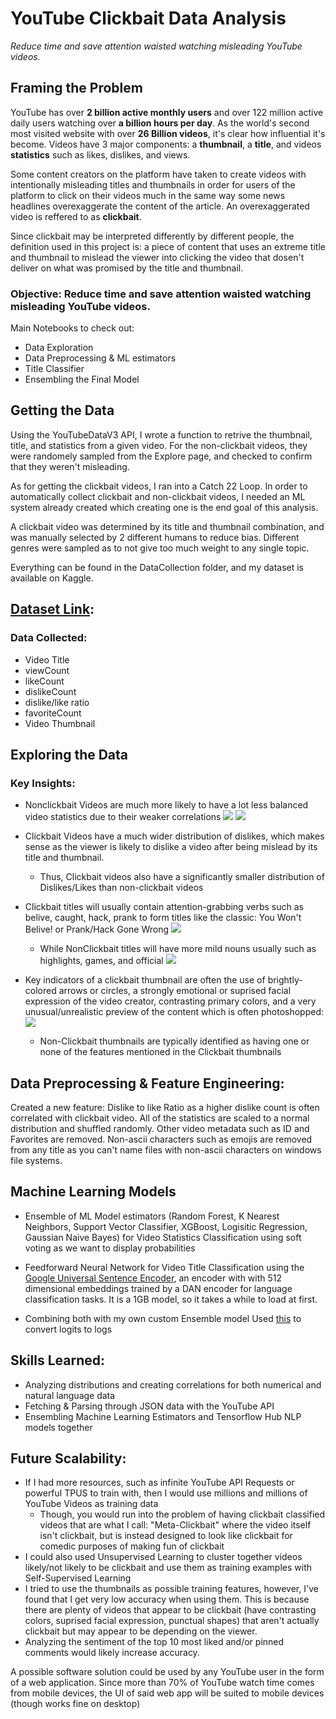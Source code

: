 # YouTube Clickbait Data Analysis
 *Reduce time and save attention waisted watching misleading YouTube videos.*

## Framing the Problem

YouTube has over **2 billion active monthly users** and over 122 million active daily users watching over **a billion hours per day**. As the world's second most visited website with over **26 Billion videos**, it's clear how influential it's become. Videos have 3 major components: a **thumbnail**, a **title**, and videos **statistics** such as likes, dislikes, and views.  

Some content creators on the platform have taken to create videos with intentionally misleading titles and thumbnails in order for users of the platform to click on their videos much in the same way some news headlines overexaggerate the content of the article. An overexaggerated video is reffered to as  **clickbait**.

Since clickbait may be interpreted differently by different people, the definition used in this project is: a piece of content that uses an extreme title and thumbnail to mislead the viewer into clicking the video that dosen't deliver on what was promised by the title and thumbnail.

### Objective: Reduce time and save attention waisted watching misleading YouTube videos.

Main Notebooks to check out:
* Data Exploration
* Data Preprocessing & ML estimators
* Title Classifier
* Ensembling the Final Model


## Getting the Data


Using the YouTubeDataV3 API, I wrote a function to retrive the thumbnail, title, and statistics from a given video. For the non-clickbait videos, they were randomely sampled from the Explore page, and checked to confirm that they weren't misleading. 

As for getting the clickbait videos, I ran into a Catch 22 Loop. In order to automatically collect clickbait and non-clickbait videos, I needed an ML system already created which creating one is the end goal of this analysis. 

A clickbait video was determined by its title and thumbnail combination, and was manually selected by 2 different humans to reduce bias. Different genres were sampled as to not give too much weight to any single topic.

Everything can be found in the DataCollection folder, and my dataset is available on Kaggle.

## [Dataset Link](https://www.kaggle.com/thelazyaz/youtube-clickbait-classification):

### Data Collected:

- Video Title
- viewCount
- likeCount
- dislikeCount
- dislike/like ratio
- favoriteCount
- Video Thumbnail

## Exploring the Data

### Key Insights:

 * Nonclickbait Videos are much more likely to have a lot less balanced video statistics due to their weaker correlations
    ![](clickbait.png) ![](nonclickbait.png)
    
 * Clickbait Videos have a much wider distribution of dislikes, which makes sense as the viewer is likely to dislike a video after being mislead by its title and thumbnail.
    * Thus, Clickbait videos also have a significantly smaller distribution of Dislikes/Likes than non-clickbait videos
    
* Clickbait titles will usually contain attention-grabbing verbs such as belive, caught, hack, prank to form titles like the classic: You Won't Belive! or Prank/Hack Gone Wrong
![](clickbaittokens.png)

   * While NonClickbait titles will have more mild nouns usually such as highlights, games, and official
   ![](nonclickbaittokens.png)
   
* Key indicators of a clickbait thumbnail are often the use of brightly-colored arrows or circles, a strongly emotional or suprised facial expression of the video creator, contrasting primary colors, and a very unusual/unrealistic preview of the content which is often photoshopped:
![](clickbait.jpg)


    * Non-Clickbait thumbnails are typically identified as having one or none of the features mentioned in the Clickbait thumbnails



## Data Preprocessing & Feature Engineering:

Created a new feature: Dislike to like Ratio as a higher dislike count is often correlated with clickbait video. All of the statistics are scaled to a normal distribution and shuffled randomly. Other video metadata such as ID and Favorites are removed. Non-ascii characters such as emojis are removed from any title as you can't name files with non-ascii characters on windows file systems. 


## Machine Learning Models

- Ensemble of ML Model estimators (Random Forest, K Nearest Neighbors, Support Vector Classifier, XGBoost, Logisitic Regression, Gaussian Naive Bayes) for Video Statistics Classification using soft voting as we want to display probabilities
- Feedforward Neural Network for Video Title Classification using the [Google Universal Sentence Encoder](  https://tfhub.dev/google/universal-sentence-encoder/4), an encoder with with 512 dimensional embeddings trained by a DAN encoder for language classification tasks. It is a 1GB model, so it takes a while to load at first.


- Combining both with my own custom Ensemble model
Used [this](https://www.montana.edu/rotella/documents/502/Prob_odds_log-odds.pdf) to convert logits to logs

## Skills Learned:
- Analyzing distributions and creating correlations for both numerical and natural language data
- Fetching & Parsing through JSON data with the YouTube API
- Ensembling Machine Learning Estimators and Tensorflow Hub NLP models together

## Future Scalability:

- If I had more resources, such as infinite YouTube API Requests or powerful TPUS to train with, then I would use millions and millions of YouTube Videos as training data
  - Though, you would run into the problem of having clickbait classified videos that are what I call: "Meta-Clickbait" where the video itself isn't clickbait, but is instead designed to look like clickbait for comedic purposes of making fun of clickbait
- I could also used Unsupervised Learning to cluster together videos likely/not likely to be clickbait and use them as training examples with Self-Supervised Learning
- I tried to use the thumbnails as possible training features, however, I've found that I get very low accuracy when using them. This is because there are plenty of videos that appear to be clickbait (have contrasting colors, suprised facial expression, punctual shapes) that aren't actually clickbait but may appear to be depending on the viewer.
- Analyzing the sentiment of the top 10 most liked and/or pinned comments would likely increase accuracy. 

A possible software solution could be used by any YouTube user in the form of a web application. Since more than 70% of YouTube watch time comes from mobile devices, the UI of said web app will be suited to mobile devices (though works fine on desktop)
